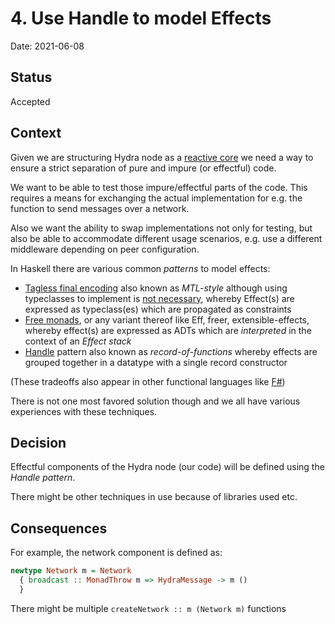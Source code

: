 # 4. Use Handle to model Effects

Date: 2021-06-08

## Status

Accepted

## Context

Given we are structuring Hydra node as a [reactive core](0002-reactive-core) we need a way to ensure a strict separation of pure and impure (or effectful) code.

We want to be able to test those impure/effectful parts of the code. This requires a means for exchanging the actual implementation for e.g. the function to send messages over a network.

Also we want the ability to swap implementations not only for testing, but also be able
to accommodate different usage scenarios, e.g. use a different middleware
depending on peer configuration.

In Haskell there are various common _patterns_ to model effects:
  * [Tagless final encoding](http://okmij.org/ftp/tagless-final/index.html) also known as _MTL-style_ although using typeclasses to implement is [not necessary](https://www.foxhound.systems/blog/final-tagless/), whereby Effect(s) are expressed as typeclass(es) which are propagated as constraints
  * [Free monads](https://reasonablypolymorphic.com/blog/freer-monads/), or any variant thereof like Eff, freer, extensible-effects, whereby effect(s) are expressed as ADTs which are _interpreted_ in the context of an _Effect stack_
  * [Handle](https://jaspervdj.be/posts/2018-03-08-handle-pattern.html) pattern also known as _record-of-functions_ whereby effects are grouped together in a datatype with a single record constructor

(These tradeoffs also appear in other functional languages like
[F#](https://medium.com/@dogwith1eye/prefer-records-of-functions-to-interfaces-d6413af4d2c3))

There is not one most favored solution though and we all have various
experiences with these techniques.

## Decision

Effectful components of the Hydra node (our code) will be defined using the _Handle pattern_.

There might be other techniques in use because of libraries used etc.

## Consequences

For example, the network component is defined as:
  ```hs
  newtype Network m = Network
    { broadcast :: MonadThrow m => HydraMessage -> m ()
    }
  ```
There might be multiple `createNetwork :: m (Network m)` functions
